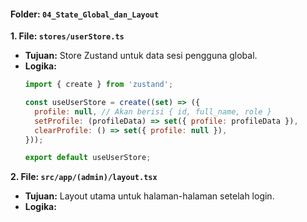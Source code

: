 #### **Folder: `04_State_Global_dan_Layout`**

**1. File: `stores/userStore.ts`**

  * **Tujuan:** Store Zustand untuk data sesi pengguna global.
  * **Logika:**
    ```javascript
    import { create } from 'zustand';

    const useUserStore = create((set) => ({
      profile: null, // Akan berisi { id, full_name, role }
      setProfile: (profileData) => set({ profile: profileData }),
      clearProfile: () => set({ profile: null }),
    }));

    export default useUserStore;
    ```

**2. File: `src/app/(admin)/layout.tsx`**

  * **Tujuan:** Layout utama untuk halaman-halaman setelah login.
  * **Logika:**